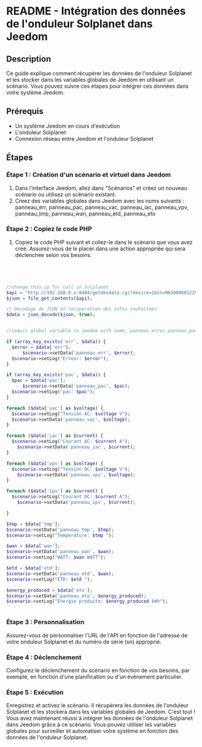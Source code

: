 # README - Intégration des données de l'onduleur Solplanet dans Jeedom

## Description
Ce guide explique comment récupérer les données de l'onduleur Solplanet et les stocker dans les variables globales de Jeedom en utilisant un scénario. Vous pouvez suivre ces étapes pour intégrer ces données dans votre système Jeedom.

## Prérequis
- Un système Jeedom en cours d'exécution
- L'onduleur Solplanet
- Connexion réseau entre Jeedom et l'onduleur Solplanet

## Étapes

### Étape 1 : Création d'un scénario et virtuel dans Jeedom 
1. Dans l'interface Jeedom, allez dans "Scénarios" et créez un nouveau scénario ou utilisez un scénario existant.
2. Creez des variables globales dans Jeedom avec les noms suivants : panneau_err, panneau_pac, panneau_vac, panneau_iac, panneau_vpv, panneau_tmp, panneau_wan, panneau_etd, panneau_eto

### Étape 2 : Copiez le code PHP
1. Copiez le code PHP suivant et collez-le dans le scénario que vous avez créé. Assurez-vous de le placer dans une action appropriée qui sera déclenchée selon vos besoins.

```php




//change this ip for call in Solplanet
$api = "http://192.168.0.x:8484/getdevdata.cgi?device=2&sn=MA30006012290197";
$json = file_get_contents($api);

// Decodage du JSON et recuperation des infos souhaitees
$data = json_decode($json, true);


//requis global variable in jeedom with name, panneau_error,panneau_pac,panneau_vac,panneau_iac,panneau_vpv,panneau_ipv,etC.

if (array_key_exists('err', $data)) {
  $error = $data['err'];
      $scenario->setData('panneau_err', $error);
  $scenario->setLog("Erreur: $error");
}

if (array_key_exists('pac', $data)) {
  $pac = $data['pac'];
      $scenario->setData('panneau_pac', $pac);
  $scenario->setLog("pac: $pac");
}

foreach ($data['vac'] as $voltage) {
  $scenario->setLog("Tension AC: $voltage V");
  $scenario->setData('panneau_vac', $voltage);
}

foreach ($data['iac'] as $current) {
  $scenario->setLog("Courant AC: $current A");
    $scenario->setData('panneau_iac', $current);
}

foreach ($data['vpv'] as $voltage) {
  $scenario->setLog("Tension DC: $voltage V");
    $scenario->setData('panneau_vpv', $voltage);
}

foreach ($data['ipv'] as $current) {
  $scenario->setLog("Courant DC: $current A");
    $scenario->setData('panneau_ipv', $current);

}

$tmp = $data['tmp'];
$scenario->setData('panneau_tmp', $tmp);
$scenario->setLog("Temperature: $tmp ");

$wan = $data['wan'];
$scenario->setData('panneau_wan', $wan);
$scenario->setLog("WATT: $wan WATT");

$etd = $data['etd'];
$scenario->setData('panneau_etd', $wan);
$scenario->setLog("ETD: $etd ");

$energy_produced = $data['eto'];
$scenario->setData('panneau_eto', $energy_produced);
$scenario->setLog("Energie produite: $energy_produced kWh");



```

### Étape 3 : Personnalisation
Assurez-vous de personnaliser l'URL de l'API en fonction de l'adresse de votre onduleur Solplanet et du numéro de série (sn) approprié.


### Étape 4 : Déclenchement
Configurez le déclenchement du scénario en fonction de vos besoins, par exemple, en fonction d'une planification ou d'un événement particulier.


### Étape 5 : Exécution
Enregistrez et activez le scénario. Il récupérera les données de l'onduleur Solplanet et les stockera dans les variables globales de Jeedom.
C'est tout ! Vous avez maintenant réussi à intégrer les données de l'onduleur Solplanet dans Jeedom grâce à ce scénario. Vous pouvez utiliser les variables globales pour surveiller et automatiser votre système en fonction des données de l'onduleur Solplanet.

